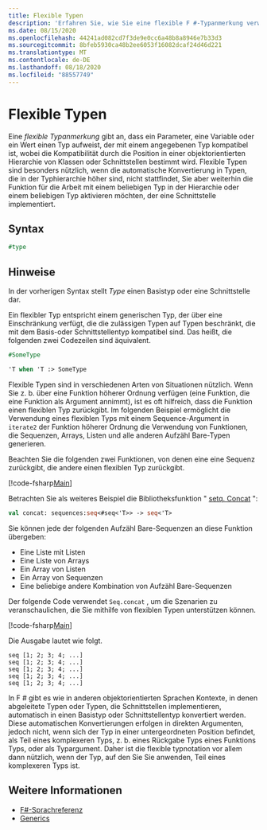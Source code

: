 ```yaml
---
title: Flexible Typen
description: 'Erfahren Sie, wie Sie eine flexible F #-Typanmerkung verwenden, die angibt, dass ein Parameter, eine Variable oder ein Wert einen Typ aufweist, der mit einem angegebenen Typ kompatibel ist.'
ms.date: 08/15/2020
ms.openlocfilehash: 44241ad082cd7f3de9e0cc6a48b8a8946e7b33d3
ms.sourcegitcommit: 8bfeb5930ca48b2ee6053f16082dcaf24d46d221
ms.translationtype: MT
ms.contentlocale: de-DE
ms.lasthandoff: 08/18/2020
ms.locfileid: "88557749"
---
```

# <a name="flexible-types"></a>Flexible Typen

Eine *flexible Typanmerkung* gibt an, dass ein Parameter, eine Variable oder ein Wert einen Typ aufweist, der mit einem angegebenen Typ kompatibel ist, wobei die Kompatibilität durch die Position in einer objektorientierten Hierarchie von Klassen oder Schnittstellen bestimmt wird. Flexible Typen sind besonders nützlich, wenn die automatische Konvertierung in Typen, die in der Typhierarchie höher sind, nicht stattfindet, Sie aber weiterhin die Funktion für die Arbeit mit einem beliebigen Typ in der Hierarchie oder einem beliebigen Typ aktivieren möchten, der eine Schnittstelle implementiert.

## <a name="syntax"></a>Syntax

```fsharp
#type
```

## <a name="remarks"></a>Hinweise

In der vorherigen Syntax stellt *Type* einen Basistyp oder eine Schnittstelle dar.

Ein flexibler Typ entspricht einem generischen Typ, der über eine Einschränkung verfügt, die die zulässigen Typen auf Typen beschränkt, die mit dem Basis-oder Schnittstellentyp kompatibel sind. Das heißt, die folgenden zwei Codezeilen sind äquivalent.

```fsharp
#SomeType

'T when 'T :> SomeType
```

Flexible Typen sind in verschiedenen Arten von Situationen nützlich. Wenn Sie z. b. über eine Funktion höherer Ordnung verfügen (eine Funktion, die eine Funktion als Argument annimmt), ist es oft hilfreich, dass die Funktion einen flexiblen Typ zurückgibt. Im folgenden Beispiel ermöglicht die Verwendung eines flexiblen Typs mit einem Sequence-Argument in `iterate2` der Funktion höherer Ordnung die Verwendung von Funktionen, die Sequenzen, Arrays, Listen und alle anderen Aufzähl Bare-Typen generieren.

Beachten Sie die folgenden zwei Funktionen, von denen eine eine Sequenz zurückgibt, die andere einen flexiblen Typ zurückgibt.

[!code-fsharp[Main](~/samples/snippets/fsharp/lang-ref-2/snippet4101.fs)]

Betrachten Sie als weiteres Beispiel die Bibliotheksfunktion " [setq. Concat](https://fsharp.github.io/fsharp-core-docs/reference/fsharp-collections-seqmodule.html#concat) ":

```fsharp
val concat: sequences:seq<#seq<'T>> -> seq<'T>
```

Sie können jede der folgenden Aufzähl Bare-Sequenzen an diese Funktion übergeben:

- Eine Liste mit Listen
- Eine Liste von Arrays
- Ein Array von Listen
- Ein Array von Sequenzen
- Eine beliebige andere Kombination von Aufzähl Bare-Sequenzen

Der folgende Code verwendet `Seq.concat` , um die Szenarien zu veranschaulichen, die Sie mithilfe von flexiblen Typen unterstützen können.

[!code-fsharp[Main](~/samples/snippets/fsharp/lang-ref-2/snippet4102.fs)]

Die Ausgabe lautet wie folgt.

```console
seq [1; 2; 3; 4; ...]
seq [1; 2; 3; 4; ...]
seq [1; 2; 3; 4; ...]
seq [1; 2; 3; 4; ...]
seq [1; 2; 3; 4; ...]
```

In F # gibt es wie in anderen objektorientierten Sprachen Kontexte, in denen abgeleitete Typen oder Typen, die Schnittstellen implementieren, automatisch in einen Basistyp oder Schnittstellentyp konvertiert werden. Diese automatischen Konvertierungen erfolgen in direkten Argumenten, jedoch nicht, wenn sich der Typ in einer untergeordneten Position befindet, als Teil eines komplexeren Typs, z. b. eines Rückgabe Typs eines Funktions Typs, oder als Typargument. Daher ist die flexible typnotation vor allem dann nützlich, wenn der Typ, auf den Sie Sie anwenden, Teil eines komplexeren Typs ist.

## <a name="see-also"></a>Weitere Informationen

- [F#-Sprachreferenz](index.md)
- [Generics](./generics/index.md)
